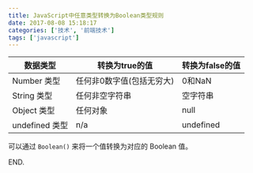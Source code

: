 ```yaml
---
title: JavaScript中任意类型转换为Boolean类型规则
date: 2017-08-08 15:18:17
categories: ['技术', '前端技术']
tags: ['javascript']
---
```


| 数据类型 | 转换为true的值 | 转换为false的值 |
| --- | --- | --- |
| Number 类型 | 任何非0数字值(包括无穷大) | 0和NaN |
| String 类型 | 任何非空字符串 | 空字符串 |
| Object 类型 | 任何对象 | null |
| undefined 类型 | n/a | undefined |

可以通过 `Boolean()` 来将一个值转换为对应的 Boolean 值。

END.

<!-- more -->
